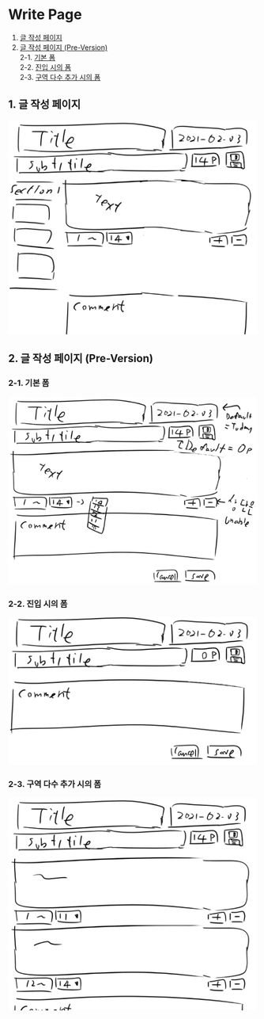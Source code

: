 # Write Page

1. [글 작성 페이지](#1.-글-작성-페이지)
2. [글 작성 페이지 (Pre-Version)](<#2.-글-작성-페이지-(Pre-Version)>)  
   2-1. [기본 폼](#2-1.-기본-폼)  
   2-2. [진입 시의 폼](#2-2.-진입-시의-폼)  
   2-3. [구역 다수 추가 시의 폼](#2-3.-구역-다수-추가-시의-폼)

## 1. 글 작성 페이지

![write_page](../resource/write_page.png)

## 2. 글 작성 페이지 (Pre-Version)

### 2-1. 기본 폼

![write_page](../resource/write_page_pre.png)

### 2-2. 진입 시의 폼

![write_page](../resource/write_page_pre_entry.png)

### 2-3. 구역 다수 추가 시의 폼

![write_page](../resource/write_page_pre_many-section.png)

